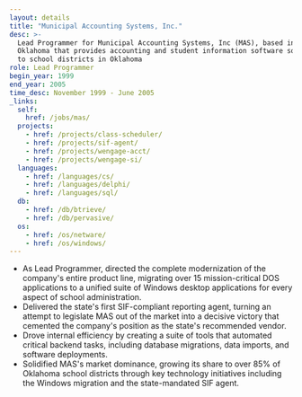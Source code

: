 ```yaml
---
layout: details
title: "Municipal Accounting Systems, Inc."
desc: >-
  Lead Programmer for Municipal Accounting Systems, Inc (MAS), based in Shawnee,
  Oklahoma that provides accounting and student information software solutions
  to school districts in Oklahoma
role: Lead Programmer
begin_year: 1999
end_year: 2005
time_desc: November 1999 - June 2005
_links:
  self:
    href: /jobs/mas/
  projects:
    - href: /projects/class-scheduler/
    - href: /projects/sif-agent/
    - href: /projects/wengage-acct/
    - href: /projects/wengage-si/
  languages:
    - href: /languages/cs/
    - href: /languages/delphi/
    - href: /languages/sql/
  db:
    - href: /db/btrieve/
    - href: /db/pervasive/
  os:
    - href: /os/netware/
    - href: /os/windows/
---
```


- As Lead Programmer, directed the complete modernization of the company's entire product line, migrating over 15 mission-critical DOS applications to a unified suite of Windows desktop applications for every aspect of school administration.
- Delivered the state's first SIF-compliant reporting agent, turning an attempt to legislate MAS out of the market into a decisive victory that cemented the company's position as the state's recommended vendor.
- Drove internal efficiency by creating a suite of tools that automated critical backend tasks, including database migrations, data imports, and software deployments.
- Solidified MAS's market dominance, growing its share to over 85% of Oklahoma school districts through key technology initiatives including the Windows migration and the state-mandated SIF agent.
